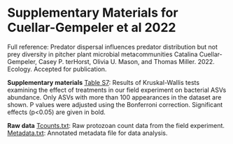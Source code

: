 # Supplementary Materials for Cuellar-Gempeler et al 2022

Full reference: Predator dispersal influences predator distribution but not prey diversity in pitcher plant microbial metacommunities
Catalina Cuellar-Gempeler, Casey P. terHorst, Olivia U. Mason, and Thomas Miller. 2022. Ecology. Accepted for publication. 

**Supplementary materials** 
[Table S7](https://github.com/catalicu/DDP/edit/main/TableS7.txt): Results of Kruskal-Wallis tests examining the effect of treatments in our field experiment on bacterial ASVs abundance. Only ASVs with more than 100 appearances in the dataset are shown. P values were adjusted using the Bonferroni correction. Significant effects (p<0.05) are given in bold. 

**Raw data** 
[Tcounts.txt](https://github.com/catalicu/DDP/edit/main/Tcount.txt): Raw protozoan count data from the field experiment. 
[Metadata.txt](https://github.com/catalicu/DDP/edit/main/Metadata.xlsx): Annotated metadata file for data analysis. 